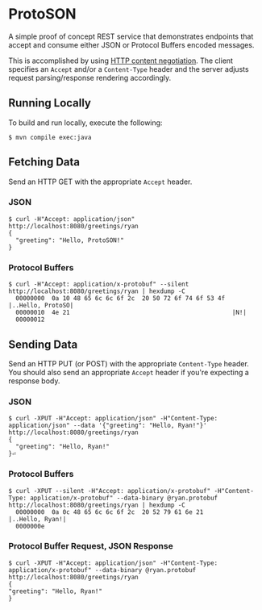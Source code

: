 # ProtoSON

A simple proof of concept REST service that demonstrates endpoints that
accept and consume either JSON or Protocol Buffers encoded messages.

This is accomplished by using [HTTP content negotiation](
https://www.w3.org/Protocols/rfc2616/rfc2616-sec12.html). The client specifies an
`Accept` and/or a `Content-Type` header and the server adjusts request
parsing/response rendering accordingly.

## Running Locally

To build and run locally, execute the following:

```
$ mvn compile exec:java
```

## Fetching Data

Send an HTTP GET with the appropriate `Accept` header.

### JSON

```
$ curl -H"Accept: application/json" http://localhost:8080/greetings/ryan
{
  "greeting": "Hello, ProtoSON!"
}
```

### Protocol Buffers

```
$ curl -H"Accept: application/x-protobuf" --silent http://localhost:8080/greetings/ryan | hexdump -C
  00000000  0a 10 48 65 6c 6c 6f 2c  20 50 72 6f 74 6f 53 4f  |..Hello, ProtoSO|
  00000010  4e 21                                             |N!|
  00000012
```

## Sending Data

Send an HTTP PUT (or POST) with the appropriate `Content-Type` header. You
should also send an appropriate `Accept` header if you're expecting a response
body.

### JSON

```
$ curl -XPUT -H"Accept: application/json" -H"Content-Type: application/json" --data '{"greeting": "Hello, Ryan!"}' http://localhost:8080/greetings/ryan
{
  "greeting": "Hello, Ryan!"
}⏎
```

### Protocol Buffers

```
$ curl -XPUT --silent -H"Accept: application/x-protobuf" -H"Content-Type: application/x-protobuf" --data-binary @ryan.protobuf http://localhost:8080/greetings/ryan | hexdump -C
  00000000  0a 0c 48 65 6c 6c 6f 2c  20 52 79 61 6e 21        |..Hello, Ryan!|
  0000000e
```

### Protocol Buffer Request, JSON Response

```
$ curl -XPUT -H"Accept: application/json" -H"Content-Type: application/x-protobuf" --data-binary @ryan.protobuf http://localhost:8080/greetings/ryan
{
"greeting": "Hello, Ryan!"
}
```